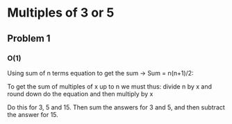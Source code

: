 # Multiples of 3 or 5
## Problem 1
### O(1)
Using sum of n terms equation to get the sum -> Sum = n(n+1)/2:

To get the sum of multiples of x up to n we must thus:
divide n by x and round down
do the equation and then multiply by x

Do this for 3, 5 and 15. Then sum the answers for 3 and 5, and then subtract the answer for 15.